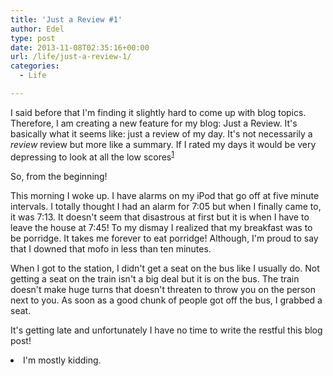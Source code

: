 ```yaml
---
title: 'Just a Review #1'
author: Edel
type: post
date: 2013-11-08T02:35:16+00:00
url: /life/just-a-review-1/
categories:
  - Life

---
```

I said before that I'm finding it slightly hard to come up with blog topics. Therefore, I am creating a new feature for my blog: Just a Review. It's basically what it seems like: just a review of my day. It's not necessarily a _review_ review but more like a summary. If I rated my days it would be very depressing to look at all the low scores<sup class="footnote"><a href="#foot_ajs-fn-id_1-120" id="back_ajs-fn-id_1-120">1</a></sup>

So, from the beginning!

This morning I woke up. I have alarms on my iPod that go off at five minute intervals. I totally thought I had an alarm for 7:05 but when I finally came to, it was 7:13. It doesn't seem that disastrous at first but it is when I have to leave the house at 7:45! To my dismay I realized that my breakfast was to be porridge. It takes me forever to eat porridge! Although, I'm proud to say that I downed that mofo in less than ten minutes.

When I got to the station, I didn't get a seat on the bus like I usually do. Not getting a seat on the train isn't a big deal but it is on the bus. The train doesn't make huge turns that doesn't threaten to throw you on the person next to you. As soon as a good chunk of people got off the bus, I grabbed a seat.

It's getting late and unfortunately I have no time to write the restful this blog post!


  <li>
    <a id="foot_ajs-fn-id_1-120"></a>I'm mostly kidding.&nbsp;&nbsp;<a class="ajs-back-link" href="#back_ajs-fn-id_1-120"></a>
  </li>


<div id="ajs-fn-id_1-120" style="display:none;margin:0;" class="ajs-footnote-popup">
  <div>
    I'm mostly kidding.
  </div>
</div>